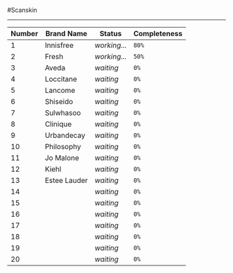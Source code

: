 #Scanskin

***

Number | Brand Name | Status | Completeness
--- | --- | --- | ---
1 | Innisfree | *working...* | `80%`
2 | Fresh | *working...* | `50%`
3 | Aveda | *waiting* | `0%`
4 | Loccitane | *waiting* | `0%`
5 | Lancome | *waiting* | `0%`
6 | Shiseido | *waiting* | `0%`
7 | Sulwhasoo | *waiting* | `0%`
8 | Clinique | *waiting* | `0%`
9 | Urbandecay | *waiting* | `0%`
10 | Philosophy | *waiting* | `0%`
11 | Jo Malone | *waiting* | `0%`
12 | Kiehl | *waiting* | `0%`
13 | Estee Lauder | *waiting* | `0%`
14 | | *waiting* | `0%`
15 | | *waiting* | `0%`
16 | | *waiting* | `0%`
17 | | *waiting* | `0%`
18 | | *waiting* | `0%`
19 | | *waiting* | `0%`
20 | | *waiting* | `0%`
